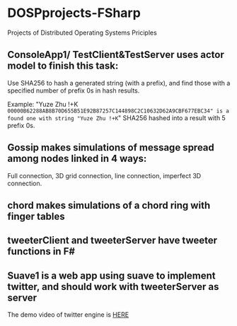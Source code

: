 # DOSPprojects-FSharp
Projects of Distributed Operating Systems Priciples

## ConsoleApp1/ TestClient&TestServer uses actor model to finish this task:

Use SHA256 to hash a generated string (with a prefix), and find those with a specified number of prefix 0s in hash results.

Example: "Yuze Zhu !+K` 00000B62288AB8B70D655B51E92B87257C144898C2C10632D62A9CBF677EBC34" is a found one with string "Yuze Zhu !+K`" SHA256 hashed into a result with 5 prefix 0s.

## Gossip makes simulations of message spread among nodes linked in 4 ways:

Full connection, 3D grid connection, line connection, imperfect 3D connection.

## chord makes simulations of a chord ring with finger tables

## tweeterClient and tweeterServer have tweeter functions in F#

## Suave1 is a web app using suave to implement twitter, and should work with tweeterServer as server

The demo video of twitter engine is [HERE](https://youtu.be/WYAwl7VXn-c)
